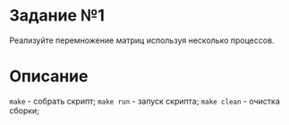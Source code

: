 # Задание №1

Реализуйте перемножение матриц используя несколько процессов.

# Описание

`make` - собрать скрипт;
`make run` - запуск скрипта;
`make clean` - очистка сборки;
